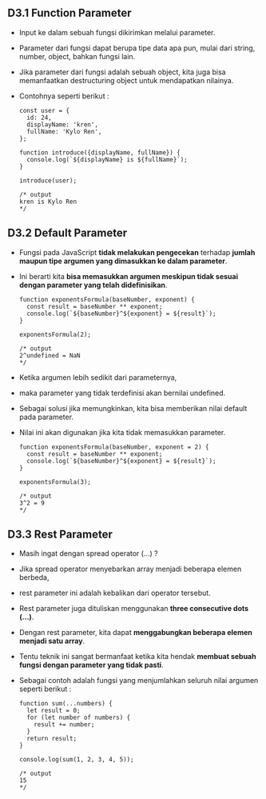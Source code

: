 ## D3.1 Function Parameter

- Input ke dalam sebuah fungsi dikirimkan melalui parameter.
- Parameter dari fungsi dapat berupa tipe data apa pun, mulai dari string, number, object, bahkan fungsi lain.
- Jika parameter dari fungsi adalah sebuah object, kita juga bisa memanfaatkan destructuring object untuk mendapatkan nilainya.
- Contohnya seperti berikut :

  ```
  const user = {
    id: 24,
    displayName: 'kren',
    fullName: 'Kylo Ren',
  };

  function introduce({displayName, fullName}) {
    console.log(`${displayName} is ${fullName}`);
  }

  introduce(user);

  /* output
  kren is Kylo Ren
  */
  ```

## D3.2 Default Parameter

- Fungsi pada JavaScript **tidak melakukan pengecekan** terhadap **jumlah maupun tipe argumen yang dimasukkan ke dalam parameter**.
- Ini berarti kita **bisa memasukkan argumen meskipun tidak sesuai dengan parameter yang telah didefinisikan**.

  ```
  function exponentsFormula(baseNumber, exponent) {
    const result = baseNumber ** exponent;
    console.log(`${baseNumber}^${exponent} = ${result}`);
  }

  exponentsFormula(2);

  /* output
  2^undefined = NaN
  */
  ```

- Ketika argumen lebih sedikit dari parameternya,
- maka parameter yang tidak terdefinisi akan bernilai undefined.
- Sebagai solusi jika memungkinkan, kita bisa memberikan nilai default pada parameter.
- Nilai ini akan digunakan jika kita tidak memasukkan parameter.

  ```
  function exponentsFormula(baseNumber, exponent = 2) {
    const result = baseNumber ** exponent;
    console.log(`${baseNumber}^${exponent} = ${result}`);
  }

  exponentsFormula(3);

  /* output
  3^2 = 9
  */
  ```

## D3.3 Rest Parameter

- Masih ingat dengan spread operator (...) ?
- Jika spread operator menyebarkan array menjadi beberapa elemen berbeda,
- rest parameter ini adalah kebalikan dari operator tersebut.
- Rest parameter juga dituliskan menggunakan **three consecutive dots (...)**.
- Dengan rest parameter, kita dapat **menggabungkan beberapa elemen menjadi satu array**.
- Tentu teknik ini sangat bermanfaat ketika kita hendak **membuat sebuah fungsi dengan parameter yang tidak pasti**.
- Sebagai contoh adalah fungsi yang menjumlahkan seluruh nilai argumen seperti berikut :

  ```
  function sum(...numbers) {
    let result = 0;
    for (let number of numbers) {
      result += number;
    }
    return result;
  }

  console.log(sum(1, 2, 3, 4, 5));

  /* output
  15
  */
  ```
